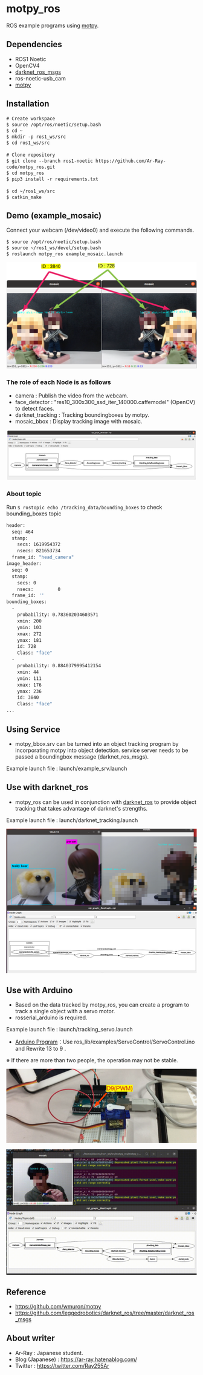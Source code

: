 # motpy_ros
ROS example programs using [motpy](https://github.com/wmuron/motpy).

## Dependencies

- ROS1 Noetic
- OpenCV4
- [darknet_ros_msgs](https://github.com/leggedrobotics/darknet_ros/tree/master/darknet_ros_msgs)
- ros-noetic-usb_cam
- [motpy](https://github.com/wmuron/motpy)

## Installation

```shell
# Create workspace
$ source /opt/ros/noetic/setup.bash
$ cd ~
$ mkdir -p ros1_ws/src
$ cd ros1_ws/src

# Clone repository
$ git clone --branch ros1-noetic https://github.com/Ar-Ray-code/motpy_ros.git
$ cd motpy_ros
$ pip3 install -r requirements.txt

$ cd ~/ros1_ws/src
$ catkin_make
```



## Demo (example_mosaic)

Connect your webcam (/dev/video0) and execute the following commands.

```shell
$ source /opt/ros/noetic/setup.bash
$ source ~/ros1_ws/devel/setup.bash
$ roslaunch motpy_ros example_mosaic.launch
```

![tracking_mosaic](pictures_for_readme/tracking_mosaic.png)



### The role of each Node is as follows

- camera : Publish the video from the webcam.
- face_detector : "res10_300x300_ssd_iter_140000.caffemodel" (OpenCV) to detect faces.
- darknet_tracking : Tracking boundingboxes by motpy.
- mosaic_bbox : Display tracking image with mosaic.

![Rqt_graph_example_mosaic](pictures_for_readme/Rqt_graph_example_mosaic.png)



### About topic

Run `$ rostopic echo /tracking_data/bounding_boxes` to check bounding_boxes topic

```bash
header: 
  seq: 464
  stamp: 
    secs: 1619954372
    nsecs: 821653734
  frame_id: "head_camera"
image_header: 
  seq: 0
  stamp: 
    secs: 0
    nsecs:         0
  frame_id: ''
bounding_boxes: 
  - 
    probability: 0.783602034603571
    xmin: 200
    ymin: 103
    xmax: 272
    ymax: 181
    id: 728
    Class: "face"
  - 
    probability: 0.8840379995412154
    xmin: 44
    ymin: 111
    xmax: 176
    ymax: 236
    id: 3840
    Class: "face"
...
```

## Using Service

- motpy_bbox.srv can be turned into an object tracking program by incorporating motpy into object detection. service server needs to be passed a boundingbox message (darknet_ros_msgs).

Example launch file : launch/example_srv.launch



## Use with darknet_ros

- motpy_ros can be used in conjunction with [darknet_ros](https://github.com/leggedrobotics/darknet_ros) to provide object tracking that takes advantage of darknet's strengths.

Example launch file : launch/darknet_tracking.launch

![ann_molcar](pictures_for_readme/ann_molcar.png)

## Use with Arduino

- Based on the data tracked by motpy_ros, you can create a program to track a single object with a servo motor.
- rosserial_arduino is required.



Example launch file : launch/tracking_servo.launch

- [Arduino Program](https://github.com/ros-drivers/rosserial/blob/noetic-devel/rosserial_arduino/src/ros_lib/examples/ServoControl/ServoControl.pde)：Use ros_lib/examples/ServoControl/ServoControl.ino and Rewrite 13 to 9 .

※ If there are more than two people, the operation may not be stable.

![tracking](pictures_for_readme/tracking.png)



![tracking](pictures_for_readme/tracking.gif)

## Reference

- https://github.com/wmuron/motpy
- https://github.com/leggedrobotics/darknet_ros/tree/master/darknet_ros_msgs

## About writer

- Ar-Ray : Japanese student. 
- Blog (Japanese) : https://ar-ray.hatenablog.com/
- Twitter : https://twitter.com/Ray255Ar

